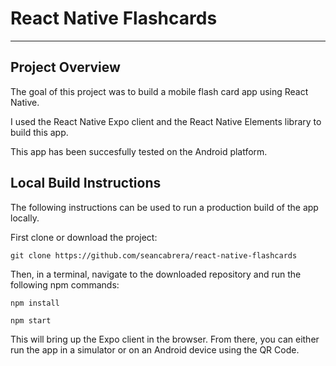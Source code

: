 # React Native Flashcards
---

## Project Overview

The goal of this project was to build a mobile flash card app using React Native.

I used the React Native Expo client and the React Native Elements library to build this app.

This app has been succesfully tested on the Android platform.

## Local Build Instructions

The following instructions can be used to run a production build of the app locally.

First clone or download the project:

`git clone https://github.com/seancabrera/react-native-flashcards`

Then, in a terminal, navigate to the downloaded repository and run the following npm commands:

`npm install`

`npm start`

This will bring up the Expo client in the browser. From there, you can either run the app in a simulator or on an Android device using the QR Code.
